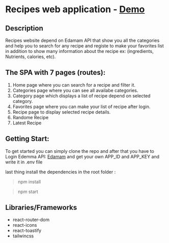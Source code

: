 # Recipes web application - <a href="https://adoring-lovelace-5d27bb.netlify.app/">Demo</a>

## Description

Recipes website depend on Edamam API that show you all the categories and help you to 
search for any recipe and registe to make your favorites list in addition to show many 
information about the recipe ex: (ingredients, Nutrients, calories, etc). 


## The SPA with 7 pages (routes):

1. Home page where you can search for a recipe and filter it. 
2. Categories page where you can see all availabe categories.
3. Category page which displays a list of recipe depend on selected category.
4. Favorites page where you can make your list of recipe after login.
5. Recipe page to display selected recipe details.
6. Randome Recipe
7. Latest Recipe


## Getting Start:

To get started you can simply clone the repo and after that you have to Login Edemma
API: <a href="https://developer.edamam.com/edamam-docs-recipe-api-v1">Edamam</a> and 
get your own APP_ID and APP_KEY and write it in .env file

last thing install the dependencies in the root folder : 
> npm install 

> npm start 


## Libraries/Frameworks

* react-router-dom
* react-icons
* react-toastify
* tailwincss






